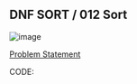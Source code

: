## DNF SORT / 012 Sort

![image](https://user-images.githubusercontent.com/59028294/124893752-a0f18b80-dff8-11eb-96ed-8a0319386262.png)

[Problem Statement](https://leetcode.com/problems/sort-colors/)

CODE:
```

```
